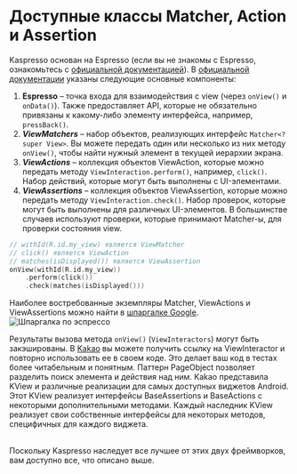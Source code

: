 # Доступные классы Matcher, Action и Assertion

Kaspresso основан на Espresso (если вы не знакомы с Espresso, ознакомьтесь с [официальной документацией](https://developer.android.com/training/testing/espresso)).
В [официальной документации](https://developer.android.com/training/testing/espresso/basics) указаны следующие основные компоненты:

1. **Espresso** – точка входа для взаимодействия с view (через `onView()` и `onData()`). Также предоставляет API, которые не обязательно привязаны к какому-либо элементу интерфейса, например, `pressBack()`.
2. ***ViewMatchers*** – набор объектов, реализующих интерфейс `Matcher<? super View>`. Вы можете передать один или несколько из них методу `onView()`, чтобы найти нужный элемент в текущей иерархии экрана.
3. ***ViewActions*** – коллекция объектов ViewAction, которые можно передать методу `ViewInteraction.perform()`, например, `click()`. Набор действий, которые могут быть выполнены с UI-элементами.
4. ***ViewAssertions*** – коллекция объектов ViewAssertion, которые можно передать методу `ViewInteraction.check()`. Набор проверок, которые могут быть выполнены для различных UI-элементов. В большинстве случаев используют проверки, которые принимают Matcher-ы, для проверки состояния view.

```kotlin
// withId(R.id.my_view) является ViewMatcher
// click() является ViewAction
// matches(isDisplayed()) является ViewAssertion
onView(withId(R.id.my_view))
    .perform(click())
    .check(matches(isDisplayed()))
```

Наиболее востребованные экземпляры Matcher, ViewActions и ViewAssertions можно найти в [шпаргалке Google](https://developer.android.com/training/testing/espresso/cheat-sheet).
<img src="../Images/Matchers_actions_assertions/Espresso_cheat_sheet.png" alt="Шпаргалка по эспрессо"/>

Результаты вызова метода `onView()` (`ViewInteractors`) могут быть закэшированы. В [Kakao](https://github.com/KakaoCup/Kakao) вы можете получить ссылку на ViewInteractor и повторно использовать ее в своем коде. Это делает ваш код в тестах более читабельным и понятным.
Паттерн PageObject позволяет разделить поиск элемента и действия над ним. Kakao представила KView и различные реализации для самых доступных виджетов Android. Этот KView реализует интерфейсы BaseAssertions и BaseActions с некоторыми дополнительными методами. Каждый наследник KView реализует свои собственные интерфейсы для некоторых методов, специфичных для каждого виджета.

<br>Поскольку Kaspresso наследует все лучшее от этих двух фреймворков, вам доступно все, что описано выше.
